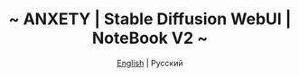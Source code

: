 <div align="center">

<h1 align="center">~ ANXETY | Stable Diffusion WebUI | NoteBook V2 ~</h1>

[English](./README.md) | Русский

</div>
